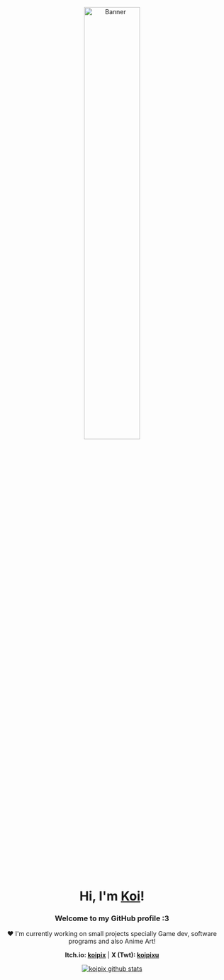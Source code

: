 <p align="center">
  <a href="https://koipix.vercel.app">
    <img src="https://i.imgur.com/pVs3mXq.jpeg" alt="Banner" width="50%">
  </a>
</p>

<h1 align="center">Hi, I'm <a href="https://koipix.vercel.app">Koi</a>!</h1>

<h3 align="center">Welcome to my GitHub profile :3</h3>

<p align="center">❤ I'm currently working on small projects specially Game dev, software programs and also Anime Art!</p>

<p align="center">
  <strong>Itch.io: <a href="https://koipix.itch.io/">koipix</a></strong> | 
  <strong>X (Twt): <a href="https://x.com/Koipixu">koipixu</a></strong>
</p>

<p align="center">
  <a href="https://github.com/koipix"><img src="https://github-readme-stats.vercel.app/api?username=koipix&hide_border=true&show_icons=true" alt="koipix github stats"></a>
</p>
